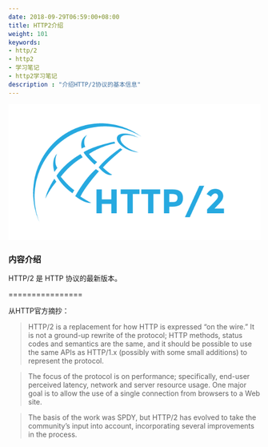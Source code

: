 ```yaml
---
date: 2018-09-29T06:59:00+08:00
title: HTTP2介绍
weight: 101
keywords:
- http/2
- http2
- 学习笔记
- http2学习笔记
description : "介绍HTTP/2协议的基本信息"
---
```


![](images/http2_logo.png)

### 内容介绍

HTTP/2 是 HTTP 协议的最新版本。

================

从HTTP官方摘抄：

> HTTP/2 is a replacement for how HTTP is expressed “on the wire.” It is not a ground-up rewrite of the protocol; HTTP methods, status codes and semantics are the same, and it should be possible to use the same APIs as HTTP/1.x (possibly with some small additions) to represent the protocol.

> The focus of the protocol is on performance; specifically, end-user perceived latency, network and server resource usage. One major goal is to allow the use of a single connection from browsers to a Web site.

> The basis of the work was SPDY, but HTTP/2 has evolved to take the community’s input into account, incorporating several improvements in the process.